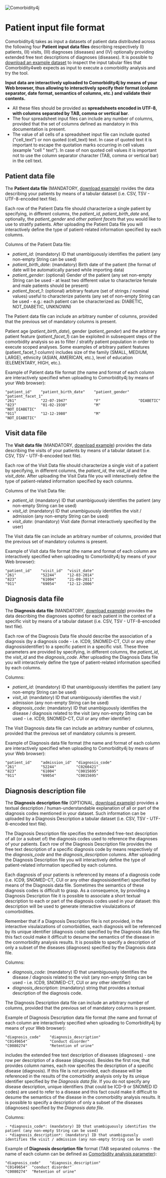 ![Comorbidity4j](/img/logo.png)
<h1>Patient input file format</h1>

Comorbidity4j takes as input a datasets of patient data distributed across the following four **Patient input data files** describing respectively (I) patients, (II) visits, (III) diagnoses (diseases) and (IV) optionally providing extended free text descriptions of diagnoses (diseases). It is possible to <a href="https://github.com/fra82/comorbidity4j/raw/master/example/input/comorbidity4j_example_dataset.tar.gz" target="_blank">download an example dataset</a> to inspect the input tabular files that Comorbidity4web expects as input to execute a comorbidity analysis and try the tool.     
  
  
**Input data are interactively uploaded to Comorbidity4j by means of your Web browser, thus allowing to interactively specify their format (column separator, date format, semantics of columns, etc.) and validate their contents.**   
  
+ All these files should be provided as **spreadsheets encoded in UTF-8, with columns separated by TAB, comma or vertical bar**.  
+ The four spreadsheet input files can include any number of columns, provided that the set of columns defined as mandatory in this documentation is present.  
+ The value of all cells of a spreadsheet input file can include quoted ("cell_text") or non quoted (cell_text) text. In case of quoted text it is important to escape the quotation marks occurring in cell values (example "cell \" text"). In case of non quoted cell values it is important not to use the column separator character (TAB, comma or vertical bar) in the cell text.  
  
  
  
  
## Patient data file  

The **Patient data file** (MANDATORY, <a href="https://raw.githubusercontent.com/fra82/comorbidity4j/master/example/input/patients_comorbidity4j_example.csv" target="_blank">download example</a>) rovides the data describing your patients by means of a tabular dataset (i.e. CSV, TSV - UTF-8-encoded text file).  
  
Each row of the Patient Data file should characterize a single patient by specifying, in different columns, the *patient_id*, *patient_birth_date* and, optionally, the *patient_gender* and *other patient facets* that you would like to use to stratify patients. After uploading the Patient Data file you will interactively define the type of patient-related information specified by each columns.  
  
Columns of the Patient Data file:  
+ *patient_id*: (mandatory) ID that unambiguously identifies the patient (any non-empty String can be used)  
+ *patient_birth_date*: (mandatory) Birth date of the patient (the format of date will be automatically parsed while importing data)  
+ *patient_gender*: (optional) Gender of the patient (any set non-empty String can be used - at least two different value to characterize female and male patients should be present)  
+ *patient_facet_1*: (optional) arbitrary feature (set of strings / nominal values) useful to characterize patients (any set of non-empty String can be used - e.g.: each patient can be characterized as: DIABETIC, NOT_DIABETIC, UNKNOWN)  
  
The Patient data file can include an arbitrary number of columns, provided that the previous set of mandatory columns is present.  
  
Patient age (*patient_birth_date*), gender (*patient_gender*) and the arbitrary patient feature (*patient_facet_1*) can be exploited in subsequent steps of the comorbidity analysis so as to filter / stratify patient population in order to execute scoped analyses. Some examples of arbitrary patient features (patient_facet_1 column) includes size of the family (SMALL, MEDIUM, LARGE), ethnicity (ASIAN, AMERICAN, etc.), level of education (ELEMENTARY, HIGH, etc.).  
  
Example of Patient data file format (the name and format of each column are interactively specified when uploading to Comorbidity4j by means of your Web browser):  
```
"patient_id"    "patient_birth_date"    "patient_gender"    "patient_facet_1"
"261"           "22-07-1947"            "F"                 "DIABETIC"
"823"           "01-02-1930"            "M"                 "NOT_DIABETIC"
"911"           "12-12-1980"            "M"                 "NOT_DIABETIC"
```
  
  
  
  
## Visit data file  
  
The **Visit data file** (MANDATORY, <a href="https://raw.githubusercontent.com/fra82/comorbidity4j/master/example/input/visits_comorbidity4j_example.csv" target="_blank">download example</a>) provides the data describing the visits of your patients by means of a tabular dataset (i.e. CSV, TSV - UTF-8-encoded text file).  
  
Each row of the Visit Data file should characterize a single visit of a patient by specifying, in different columns, the *patient_id*, the *visit_id* and the *visit_date*. After uploading the Visit Data file you will interactively define the type of patient-related information specified by each columns.  
  
Columns of the Visit Data file:  
+ *patient_id*: (mandatory) ID that unambiguously identifies the patient (any non-empty String can be used)  
+ *visit_id*: (mandatory) ID that unambiguously identifies the visit / admission (any non-empty String can be used)  
+ *visit_date*: (mandatory) Visit date (format interactively specified by the user)  
  
The Visit data file can include an arbitrary number of columns, provided that the previous set of mandatory columns is present.  
  
Example of Visit data file format (the name and format of each column are interactively specified when uploading to Comorbidity4j by means of your Web browser):  
```
"patient_id"    "visit_id"  "visit_date"
"261"           "52244"     "12-03-2014"
"823"           "61004"     "21-09-2011"
"911"           "69054"     "12-12-2006"
```
  
  
  
  
## Diagnosis data file
  
The **Diagnosis data file** (MANDATORY, <a href="https://raw.githubusercontent.com/fra82/comorbidity4j/master/example/input/diagnoses_comorbidity4j_example.csv" target="_blank">download example</a>) provides the data describing the diagnoses spotted for each patient in the context of a specific visit by means of a tabular dataset (i.e. CSV, TSV - UTF-8-encoded text file).  
  
Each row of the Diagnosis Data file should describe the association of a diagnosis (by a diagnosis code - i.e. ICD9, SNOMED-CT, CUI or any other diagnosisidentifier) to a specific patient in a specific visit. These three parameters are provided by specifying, in different columns, the *patient_id*, the *visit_id* and the *diagnosis_code*. After uploading the Diagnosis Data file you will interactively define the type of patient-related information specified by each columns.  
  
  
Columns:  
+ *patient_id*: (mandatory) ID that unambiguously identifies the patient (any non-empty String can be used)  
+ *visit_id*: (mandatory) ID that unambiguously identifies the visit / admission (any non-empty String can be used)  
+ *diagnosis_code*: (mandatory) ID that unambiguously identifies the disease / diagnosis related to the visit (any non-empty String can be used - i.e. ICD9, SNOMED-CT, CUI or any other identifier)  
  
The Visit Diagnosis data file can include an arbitrary number of columns, provided that the previous set of mandatory columns is present.  

Example of Diagnosis data file format (the name and format of each column are interactively specified when uploading to Comorbidity4j by means of your Web browser):  
```
"patient_id"    "admission_id"  "diagnosis_code"
"261"           "52244"         "C0260421"
"823"           "61004"         "C0015695"
"911"           "69054"         "C0015695"
```
  
  
  
  
## Diagnosis description file
  
The **Diagnosis description file** (OPTIONAL, <a href="https://raw.githubusercontent.com/fra82/comorbidity4j/master/example/input/diagnosis_descriptions_comorbidity4j_example.csv" target="_blank">download example</a>) provides a textual description / human-understandable explanation of all or part of the diagnosis codes mentioned in your dataset. Such information can be uploaded by a Diagnosis Description a tabular dataset (i.e. CSV, TSV - UTF-8-encoded text file).  
  
The Diagnosis Description file specifies the extended free-text description of all (or a subset of) the diagnosis codes used to reference the diagnoses of your patients. Each row of the Diagnosis Description file provides the free text description of a specific diagnosis code by means respectively of the *diagnosis_code* and the *diagnosis_description* columns. After uploading the Diagnosis Description file you will interactively define the type of patient-related information specified by each columns.  
  
Each diagnosis of your patients is referenced by means of a diagnosis code (i.e. ICD9, SNOMED-CT, CUI or any other diagnosisidentifier) specified by means of the Diagnosis data file. Sometimes the semantics of these diagnosis codes is difficult to grasp. As a consequence, by providing a Diagnosis Description file it is possible to associate a short textual description to each or part of the diagnosis codes used in your dataset: this description will be used to generate interactive visulaizations of comorbidities.  
  
Remember that if a Diagnosis Description file is not provided, in the interactive visulaizations of comorbidities, each diagnosis will be referenced by its unique identifier (diagnosis code) specified by the Diagnosis data file: this fact could make it difficult to desume the semantics of the disease in the conmorbidity analysis results. It is possible to specify a description of only a subset of the diseases (diagnoses) specified by the Diagnosis data file.  
  
  
Columns:  
+ *diagnosis_code*: (mandatory) ID that unambiguously identifies the disease / diagnosis related to the visit (any non-empty String can be used - i.e. ICD9, SNOMED-CT, CUI or any other identifier)
+ *diagnosis_description*: (mandatory) string that provides a textual description of the diagnosis code.
  
The Diagnosis Description data file can include an arbitrary number of columns, provided that the previous set of mandatory columns is present.
  
    
Example of Diagnosis Description data file format (the name and format of each column are interactively specified when uploading to Comorbidity4j by means of your Web browser):  
```
"diagnosis_code"    "diagnosis_description"
"C0149654"          "Conduct disorder"
"C0080274"          "Retention of urine"
```



includes the extended free text description of diseases (diagnoses) - one row per description of a disease (diagnosis). Besides the first row, that provides column names, each row specifies the description of a specific disease (diagnosis). If this file is not provided, each disease will be referenced in the results of the comorbidity analysis only by its unique identifier specified by the *Diagnosis data file*. If you do not specify any disease description, unique identifiers (that could be ICD-9 or SNOMED ID codes) are used to refer to a disease and this fact could make it difficult to desume the semantics of the disease in the conmorbidity analysis results. It is possible to specify a description of only a subset of the diseases (diagnoses) specified by the *Diagnosis data file*.  


Columns:  

    - *diagnosis_code*: (mandatory) ID that unambiguously identifies the patient (any non-empty String can be used)  
    - *diagnosis_description*: (mandatory) ID that unambiguously identifies the visit / admission (any non-empty String can be used)  
  
  
Example of **Diagnosis description file** format (TAB separated columns - the name of each column can be defined as [Comorbidity analysis parameter](ComorbidityAnalysisParametersConfig.md)):  
```
"diagnosis_code"	"diagnosis_description"
"C0149654"	"conduct disorder"
"C0080274"	"Retention of urine"
```  
  
  
